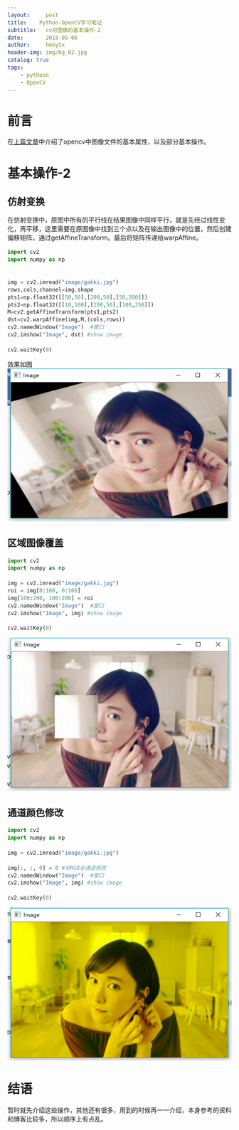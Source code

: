 ```yaml
---
layout:     post
title:    Python-OpenCV学习笔记
subtitle:   cv对图像的基本操作-2
date:       2018-05-06
author:     hmoytx
header-img: img/bg_02.jpg
catalog: true
tags:
    - pythoon 
    - OpenCV
---
```


# 前言
在[上篇文章](https://hmoytx.github.io/2018/05/05/Python-OpenCV%E5%AD%A6%E4%B9%A0%E7%AC%94%E8%AE%B0/)中介绍了opencv中图像文件的基本属性，以及部分基本操作。

# 基本操作-2
## 仿射变换
在仿射变换中，原图中所有的平行线在结果图像中同样平行，就是先经过线性变化，再平移，这里需要在原图像中找到三个点以及在输出图像中的位置，然后创建偏移矩阵，通过getAffineTransform。最后将矩阵传递给warpAffine。
```python
import cv2
import numpy as np


img = cv2.imread("image/gakki.jpg")
rows,cols,channel=img.shape
pts1=np.float32([[50,50],[200,50],[50,200]])
pts2=np.float32([[10,100],[200,50],[100,250]])
M=cv2.getAffineTransform(pts1,pts2)
dst=cv2.warpAffine(img,M,(cols,rows))
cv2.namedWindow("Image")  #窗口
cv2.imshow("Image", dst) #show image

cv2.waitKey(0)
```
效果如图
![fangshe](/img/fangshe.png)

## 区域图像覆盖
```python
import cv2
import numpy as np

img = cv2.imread("image/gakki.jpg")
roi = img[0:100, 0:100]
img[100:200, 100:200] = roi
cv2.namedWindow("Image")  #窗口
cv2.imshow("Image", img) #show image

cv2.waitKey(0)
```
![fugai](/img/fugai.png)

## 通道颜色修改
```python
import cv2
import numpy as np

img = cv2.imread("image/gakki.jpg")

img[:, :, 0] = 0 #对RGB全通道修改
cv2.namedWindow("Image")  #窗口
cv2.imshow("Image", img) #show image

cv2.waitKey(0)
```
![RGB](/img/RGB.png)


# 结语
暂时就先介绍这些操作，其他还有很多，用到的时候再一一介绍，本身参考的资料和博客比较多，所以顺序上有点乱。